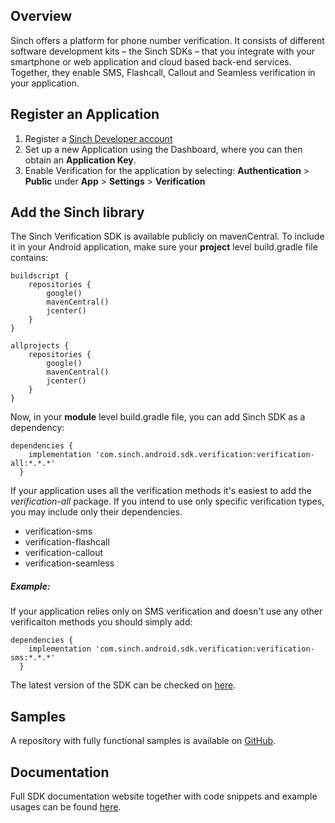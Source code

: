 ## Overview

Sinch offers a platform for phone number verification. It consists of different software development kits – the Sinch
SDKs – that you integrate with your smartphone or web application and cloud based back-end services. Together, they
enable SMS, Flashcall, Callout and Seamless verification in your application.

## Register an Application

1. Register a [Sinch Developer account](https://portal.sinch.com/#/signup)
2. Set up a new Application using the Dashboard, where you can then obtain an **Application Key**.
3. Enable Verification for the application by selecting: **Authentication** \> **Public** under **App** \> **Settings**
   \> **Verification**

## Add the Sinch library

The Sinch Verification SDK is available publicly on mavenCentral. To include it in your Android application, make sure
your **project** level build.gradle file contains:

```text
buildscript {
    repositories {
        google()
        mavenCentral()
        jcenter()
    }
}

allprojects {
    repositories {
        google()
        mavenCentral()
        jcenter()
    }
}
```

Now, in your **module** level build.gradle file, you can add Sinch SDK as a dependency:

```text
dependencies {
    implementation 'com.sinch.android.sdk.verification:verification-all:*.*.*'
  }
```

If your application uses all the verification methods it's easiest to add the  _verification-all_ package. If you intend
to use only specific verification types, you may include only their dependencies.

- verification-sms
- verification-flashcall
- verification-callout
- verification-seamless

##### Example:

If your application relies only on SMS verification and doesn't use any other verificaiton methods you should simply
add:

```text
dependencies {
    implementation 'com.sinch.android.sdk.verification:verification-sms:*.*.*'
  }
```

The latest version of the SDK can be checked
on [here](https://search.maven.org/search?q=com.sinch.android.sdk.verification).

## Samples

A repository with fully functional samples is available
on [GitHub](https://github.com/sinch/verification-samples/tree/master/Android-Verification-SDK).

## Documentation

Full SDK documentation website together with code snippets and example usages can be
found [here](https://developers.sinch.com/docs/verification-for-android).